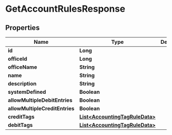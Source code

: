 
# GetAccountRulesResponse

## Properties
Name | Type | Description | Notes
------------ | ------------- | ------------- | -------------
**id** | **Long** |  |  [optional]
**officeId** | **Long** |  |  [optional]
**officeName** | **String** |  |  [optional]
**name** | **String** |  |  [optional]
**description** | **String** |  |  [optional]
**systemDefined** | **Boolean** |  |  [optional]
**allowMultipleDebitEntries** | **Boolean** |  |  [optional]
**allowMultipleCreditEntries** | **Boolean** |  |  [optional]
**creditTags** | [**List&lt;AccountingTagRuleData&gt;**](AccountingTagRuleData.md) |  |  [optional]
**debitTags** | [**List&lt;AccountingTagRuleData&gt;**](AccountingTagRuleData.md) |  |  [optional]



